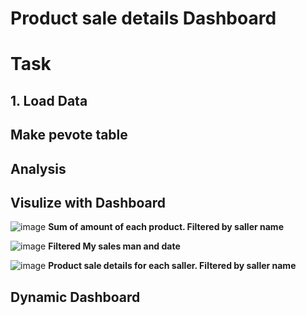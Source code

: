 # Product sale details Dashboard

# Task
## 1. Load Data
	
## Make pevote table
	
## Analysis 
	
## Visulize with Dashboard
![image](https://user-images.githubusercontent.com/44643948/159175954-46fcde6b-3e98-4874-9c98-796645a075cf.png)
**Sum of amount of each product. Filtered by saller name**
		
![image](https://user-images.githubusercontent.com/44643948/159176168-5d9c58f6-fd00-4ea3-af93-f44891d9c26a.png)
**Filtered My sales man and date**

![image](https://user-images.githubusercontent.com/44643948/159176188-dad552e6-3ce9-4261-af0e-b8823178ce44.png)
**Product sale details for each saller. Filtered by saller name**
	
	
## Dynamic Dashboard
